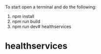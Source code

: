 To start open a terminal and do the following:

1. npm install
2. npm run build
3. npm run dev# healthservices
# healthservices
